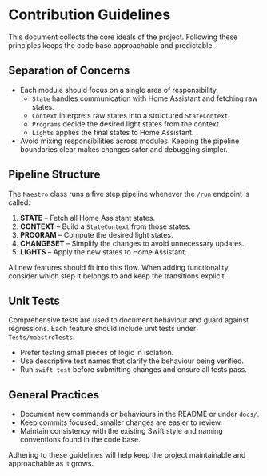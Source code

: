 # Contribution Guidelines

This document collects the core ideals of the project. Following these
principles keeps the code base approachable and predictable.

## Separation of Concerns

- Each module should focus on a single area of responsibility.
  - `State` handles communication with Home Assistant and fetching raw states.
  - `Context` interprets raw states into a structured `StateContext`.
  - `Programs` decide the desired light states from the context.
  - `Lights` applies the final states to Home Assistant.
- Avoid mixing responsibilities across modules. Keeping the pipeline
  boundaries clear makes changes safer and debugging simpler.

## Pipeline Structure

The `Maestro` class runs a five step pipeline whenever the `/run` endpoint
is called:

1. **STATE** – Fetch all Home Assistant states.
2. **CONTEXT** – Build a `StateContext` from those states.
3. **PROGRAM** – Compute the desired light states.
4. **CHANGESET** – Simplify the changes to avoid unnecessary updates.
5. **LIGHTS** – Apply the new states to Home Assistant.

All new features should fit into this flow. When adding functionality,
consider which step it belongs to and keep the transitions explicit.

## Unit Tests

Comprehensive tests are used to document behaviour and guard against
regressions. Each feature should include unit tests under
`Tests/maestroTests`.

- Prefer testing small pieces of logic in isolation.
- Use descriptive test names that clarify the behaviour being verified.
- Run `swift test` before submitting changes and ensure all tests pass.

## General Practices

- Document new commands or behaviours in the README or under `docs/`.
- Keep commits focused; smaller changes are easier to review.
- Maintain consistency with the existing Swift style and naming
  conventions found in the code base.

Adhering to these guidelines will help keep the project maintainable and
approachable as it grows.
